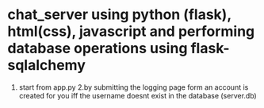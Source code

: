 # chat_server using python (flask), html(css), javascript and performing database operations using flask-sqlalchemy

1. start from app.py
2.by submitting the logging page form an account is created for you iff the username doesnt exist in the database (server.db)
